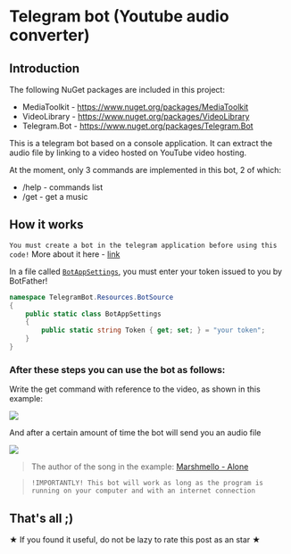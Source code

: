 # Telegram bot (Youtube audio converter)

## Introduction

The following NuGet packages are included in this project:

- MediaToolkit - https://www.nuget.org/packages/MediaToolkit
- VideoLibrary - https://www.nuget.org/packages/VideoLibrary
- Telegram.Bot - https://www.nuget.org/packages/Telegram.Bot

This is a telegram bot based on a console application. It can extract the audio file by linking to a video hosted on YouTube video hosting.

At the moment, only 3 commands are implemented in this bot, 2 of which:

- /help - commands list
- /get - get a music

## How it works

`You must create a bot in the telegram application before using this code!` More about it here - [link](https://telegrambots.github.io/book)

In a file called [`BotAppSettings`](https://github.com/1Novac1/Telegram-bot-C-sharp/blob/main/TelegramBot/Resources/BotSource/BotAppSettings.cs), you must enter your token issued to you by BotFather!

```cs
namespace TelegramBot.Resources.BotSource
{
    public static class BotAppSettings
    {
        public static string Token { get; set; } = "your token";
    }
}
 ```
 
 ### After these steps you can use the bot as follows:
 
 Write the get command with reference to the video, as shown in this example:
 
 ![](https://github.com/1Novac1/Telegram-bot-C-sharp/blob/main/docs/scr1.png)
 
 And after a certain amount of time the bot will send you an audio file
 
 ![](https://github.com/1Novac1/Telegram-bot-C-sharp/blob/main/docs/scr2.png)
 
 > The author of the song in the example: [Marshmello - Alone](https://www.youtube.com/watch?v=ALZHF5UqnU4)
 
 
 > `!IMPORTANTLY! This bot will work as long as the program is running on your computer and with an internet connection` 

## That's all ;)

★ If you found it useful, do not be lazy to rate this post as an star ★
